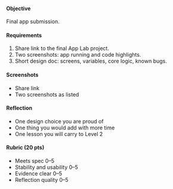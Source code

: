 #### Objective

Final app submission.

#### Requirements

1. Share link to the final App Lab project.
2. Two screenshots: app running and code highlights.
3. Short design doc: screens, variables, core logic, known bugs.

#### Screenshots

- Share link
- Two screenshots as listed

#### Reflection

- One design choice you are proud of
- One thing you would add with more time
- One lesson you will carry to Level 2

#### Rubric (20 pts)

- Meets spec 0–5
- Stability and usability 0–5
- Evidence clear 0–5
- Reflection quality 0–5
